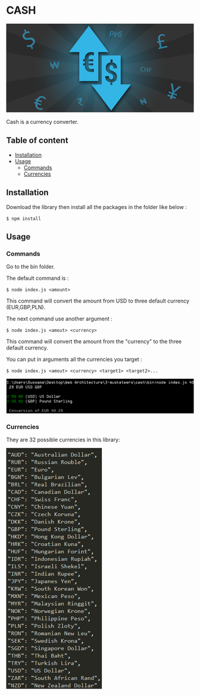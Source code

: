 # CASH

![Currency image](https://github.com/OussamaAyoub/3-musketeers/blob/master/cash/images/currency-converter.png)

Cash is a currency converter. 

## Table of content

- [Installation](#installation)
- [Usage](#usage)
    - [Commands](#commands)
    - [Currencies](#currencies)

## Installation

Download the library then install all the packages in the folder like below :
```
$ npm install 
```


## Usage

### Commands

Go to the bin folder.

The default command is :

```
$ node index.js <amount>
```

This command will convert the amount from USD to three default currency (EUR,GBP,PLN).

The next command use another argument :

```
$ node index.js <amout> <currency>
```

This command will convert the amount from the "currency" to the three default currency.

You can put in arguments all the currencies you target :

```
$ node index.js <amout> <currency> <target1> <target2>...
```

![Currency image](https://github.com/OussamaAyoub/3-musketeers/blob/master/cash/images/multiple-currencies-command.png)



### Currencies

They are 32 possible currencies in this library:

![Currency image](https://github.com/OussamaAyoub/3-musketeers/blob/master/cash/images/currencies.png)

